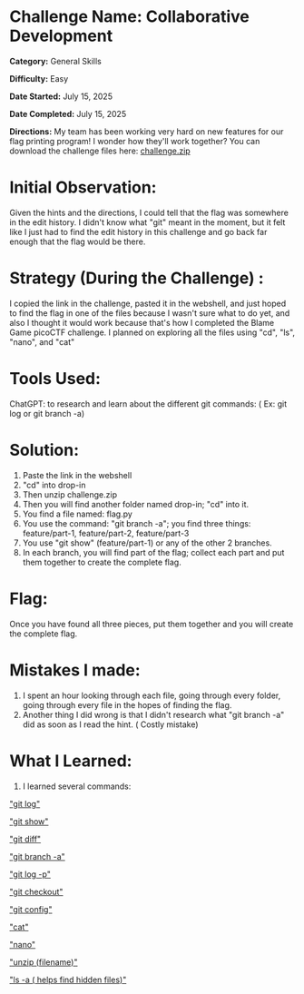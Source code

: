 
# Challenge Name: Collaborative Development 

**Category:** General Skills

**Difficulty:** Easy

**Date Started:** July 15, 2025

**Date Completed:** July 15, 2025

**Directions:** My team has been working very hard on new features for our flag printing program! I wonder how they'll work together?
You can download the challenge files here:
[challenge.zip](https://artifacts.picoctf.net/c_titan/177/challenge.zip)


 # Initial Observation: 
 Given the hints and the directions, I could tell that the flag was somewhere in the edit history. I didn't know what "git" meant in the moment, but it felt like I just had to find the edit history in this challenge and go back far enough that the flag would be there.

 # Strategy (During the Challenge) :
 I copied the link in the challenge, pasted it in the webshell, and just hoped to find the flag in one of the files because I wasn't sure what to do yet, and also I thought it would work because that's how I completed the Blame Game picoCTF challenge. I planned on exploring all the files using "cd", "ls", "nano", and "cat" 

 # Tools Used:
ChatGPT: to research and learn about the different git commands: ( Ex: git log or git branch -a) 

# Solution: 
1. Paste the link in the webshell
2. "cd" into drop-in
3. Then unzip challenge.zip
4. Then you will find another folder named drop-in; "cd" into it.
5. You find a file named: flag.py
6. You use the command: "git branch -a"; you find three things: feature/part-1, feature/part-2, feature/part-3
7. You use "git show" (feature/part-1) or any of the other 2 branches.
8. In each branch, you will find part of the flag; collect each part and put them together to create the complete flag.

# Flag: 
Once you have found all three pieces, put them together and you will create the complete flag. 

# Mistakes I made:
1. I spent an hour looking through each file, going through every folder, going through every file in the hopes of finding the flag.
2. Another thing I did wrong is that I didn't research what "git branch -a" did as soon as I read the hint. ( Costly mistake)
   
 
# What I Learned:

1. I learned several commands: 

["git log"](https://git-scm.com/docs/git-log)

["git show"](https://www.atlassian.com/git/tutorials/git-show) 

["git diff"](https://www.atlassian.com/git/tutorials/saving-changes/git-diff) 

["git branch -a"](https://www.atlassian.com/git/tutorials/using-branches) 

["git log -p"](https://git-scm.com/docs/git-log) 

["git checkout"](https://www.atlassian.com/git/tutorials/using-branches/git-checkout)

["git config"](https://www.atlassian.com/git/tutorials/setting-up-a-repository/git-config)

["cat"](https://phoenixnap.com/kb/linux-cat-command)

["nano"](https://ioflood.com/blog/nano-linux-command/)

["unzip (filename)"](https://www.geeksforgeeks.org/linux-unix/unzip-command-in-linux/) 

["ls -a ( helps find hidden files)"](https://phoenixnap.com/kb/ls-command) 
